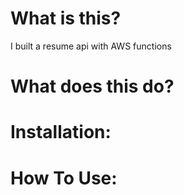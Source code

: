 # What is this?
I built a resume api with AWS functions

# What does this do?

# Installation:

# How To Use:
